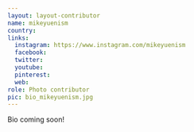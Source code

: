 ```yaml
---
layout: layout-contributor
name: mikeyuenism
country: 
links:
  instagram: https://www.instagram.com/mikeyuenism
  facebook:
  twitter: 
  youtube:
  pinterest: 
  web: 
role: Photo contributor
pic: bio_mikeyuenism.jpg
---
```

Bio coming soon!
